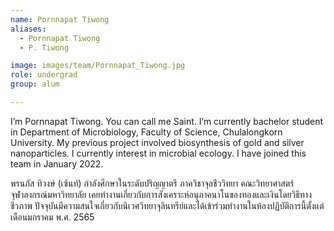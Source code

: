 ```yaml
---
name: Pornnapat Tiwong
aliases:
  - Pornnapat Tiwong
  - P. Tiwong

image: images/team/Pornnapat_Tiwong.jpg
role: undergrad
group: alum

---
```


I’m Pornnapat Tiwong. You can call me Saint. I’m currently bachelor student in Department of Microbiology, Faculty of Science, Chulalongkorn University. My previous project involved biosynthesis of gold and silver nanoparticles. I currently interest in microbial ecology. I have joined this team in January  2022.

พรนภัส ทิวงษ์ (เซ้นท์) กำลังศึกษาในระดับปริญญาตรี ภาควิชาจุลชีววิทยา คณะวิทยาศาสตร์ จุฬาลงกรณ์มหาวิทยาลัย เคยทำงานเกี่ยวกับการสังเคราะห์อนุภาคนาโนของทองและเงินโดยวิธีทางชีวภาพ ปัจจุบันมีความสนใจเกี่ยวกับนิเวศวิทยาจุลินทรีย์และได้เข้าร่วมทำงานในห้องปฏิบัติการนี้ตั้งแต่เดือนมกราคม พ.ศ. 2565

